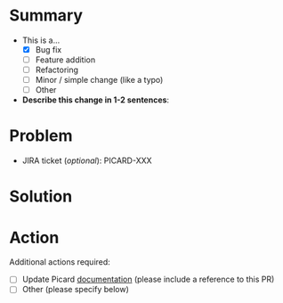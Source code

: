 <!--
    Hello! Thanks for submitting a pull request to MusicBrainz Picard. We
    appreciate your time and interest in helping our project!

    Use this template to help us review your change. Not everything is required,
    depending on your change. Keep or delete what is relevant for your change.
    Remember that it helps us review if you give more helpful info for us to
    understand your change.

    Ensure that you've read through and followed the Contributing Guidelines, in
    [CONTRIBUTING.md](https://github.com/metabrainz/picard/blob/master/CONTRIBUTING.md).
-->

# Summary

<!--
    Update the checkbox with an [x] for the type of contribution you are making.
-->

* This is a…
  * [x] Bug fix
  * [ ] Feature addition
  * [ ] Refactoring
  * [ ] Minor / simple change (like a typo)
  * [ ] Other
* **Describe this change in 1-2 sentences**:

# Problem

<!--
    Anything that helps us understand why you are making this change goes here.
    What problem are you trying to fix? What does this change address?
-->

* JIRA ticket (_optional_): PICARD-XXX
<!--
    Please make sure you prefix your pull request title with 'PICARD-XXX' in order
    for our ticket tracker to link your pull request to the relevant ticket.
-->



# Solution

<!--
    The details of your change. Talk about technical details, considerations, or
    other interesting points. If you have a lot to say, be more detailed in this
    section.
-->


# Action

Additional actions required:
* [ ] Update Picard [documentation](https://github.com/metabrainz/picard-docs) (please include a reference to this PR)
* [ ] Other (please specify below)

<!--
    Other than merging your change, do you want / need us to do anything else
    with your change? This could include reviewing a specific part of your PR.
-->
